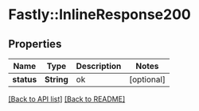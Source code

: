 # Fastly::InlineResponse200

## Properties

| Name | Type | Description | Notes |
| ---- | ---- | ----------- | ----- |
| **status** | **String** | ok | [optional] |

[[Back to API list]](../../README.md#endpoints) [[Back to README]](../../README.md)

